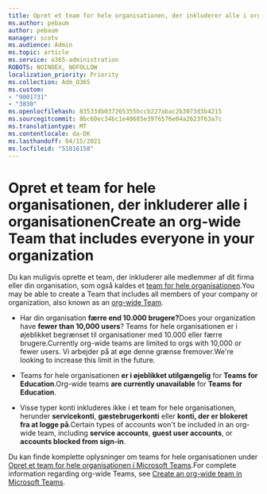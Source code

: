 ```yaml
---
title: Opret et team for hele organisationen, der inkluderer alle i organisationen
ms.author: pebaum
author: pebaum
manager: scotv
ms.audience: Admin
ms.topic: article
ms.service: o365-administration
ROBOTS: NOINDEX, NOFOLLOW
localization_priority: Priority
ms.collection: Adm_O365
ms.custom:
- "9001731"
- "3830"
ms.openlocfilehash: 83533db037265355bccb227abac2b3073d3b4215
ms.sourcegitcommit: 8bc60ec34bc1e40685e3976576e04a2623f63a7c
ms.translationtype: MT
ms.contentlocale: da-DK
ms.lasthandoff: 04/15/2021
ms.locfileid: "51816158"
---
```

# <a name="create-an-org-wide-team-that-includes-everyone-in-your-organization"></a><span data-ttu-id="03dde-102">Opret et team for hele organisationen, der inkluderer alle i organisationen</span><span class="sxs-lookup"><span data-stu-id="03dde-102">Create an org-wide Team that includes everyone in your organization</span></span>

<span data-ttu-id="03dde-103">Du kan muligvis oprette et team, der inkluderer alle medlemmer af dit firma eller din organisation, som også kaldes et [team for hele organisationen](https://docs.microsoft.com/microsoftteams/create-an-org-wide-team).</span><span class="sxs-lookup"><span data-stu-id="03dde-103">You may be able to create a Team that includes all members of your company or organization, also known as an [org-wide Team](https://docs.microsoft.com/microsoftteams/create-an-org-wide-team).</span></span>

- <span data-ttu-id="03dde-104">Har din organisation **færre end 10.000 brugere?**</span><span class="sxs-lookup"><span data-stu-id="03dde-104">Does your organization have **fewer than 10,000 users**?</span></span> <span data-ttu-id="03dde-105">Teams for hele organisationen er i øjeblikket begrænset til organisationer med 10.000 eller færre brugere.</span><span class="sxs-lookup"><span data-stu-id="03dde-105">Currently org-wide teams are limited to orgs with 10,000 or fewer users.</span></span> <span data-ttu-id="03dde-106">Vi arbejder på at øge denne grænse fremover.</span><span class="sxs-lookup"><span data-stu-id="03dde-106">We're looking to increase this limit in the future.</span></span>

- <span data-ttu-id="03dde-107">Teams for hele organisationen **er i øjeblikket utilgængelig** for **Teams for Education**.</span><span class="sxs-lookup"><span data-stu-id="03dde-107">Org-wide teams **are currently unavailable** for **Teams for Education**.</span></span>

- <span data-ttu-id="03dde-108">Visse typer konti inkluderes ikke i et team for hele organisationen, herunder **servicekonti**, **gæstebrugerkonti** eller **konti, der er blokeret fra at logge på**.</span><span class="sxs-lookup"><span data-stu-id="03dde-108">Certain types of accounts won't be included in an org-wide team, including **service accounts**, **guest user accounts**, or **accounts blocked from sign-in**.</span></span>

<span data-ttu-id="03dde-109">Du kan finde komplette oplysninger om teams for hele organisationen under [Opret et team for hele organisationen i Microsoft Teams](https://docs.microsoft.com/microsoftteams/create-an-org-wide-team).</span><span class="sxs-lookup"><span data-stu-id="03dde-109">For complete information regarding org-wide Teams, see [Create an org-wide team in Microsoft Teams](https://docs.microsoft.com/microsoftteams/create-an-org-wide-team).</span></span> 
